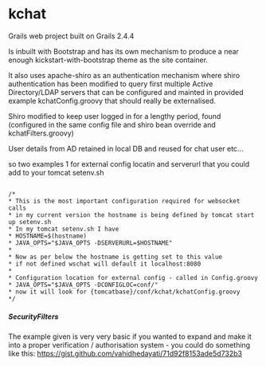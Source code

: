 kchat
==============

Grails web project built on Grails 2.4.4

Is inbuilt with Bootstrap and has its own mechanism to produce a near enough  kickstart-with-bootstrap theme as the site container.

It also uses apache-shiro as an authentication mechanism where shiro authentication has been modified to query first multiple Active Directory/LDAP servers that can be configured and mainted in provided example kchatConfig.groovy that should really be externalised.

Shiro modified to keep user logged in for a lengthy period, found (configured in the same config file and shiro bean override and kchatFilters.groovy)

User details from AD retained in local DB and reused for chat user etc...

so two examples 1 for external config locatin and serverurl that you could add to your tomcat setenv.sh

```

/*
* This is the most important configuration required for websocket calls
* in my current version the hostname is being defined by tomcat start up setenv.sh
* In my tomcat setenv.sh I have
* HOSTNAME=$(hostname)
* JAVA_OPTS="$JAVA_OPTS -DSERVERURL=$HOSTNAME"
*
* Now as per below the hostname is getting set to this value
* if not defined wschat will default it localhost:8080
*
* Configuration location for external config - called in Config.groovy
* JAVA_OPTS="$JAVA_OPTS -DCONFIGLOC=conf/"
* now it will look for {tomcatbase}/conf/kchat/kchatConfig.groovy
*/
````


##### SecurityFilters  

The example given is very very basic if you wanted to expand and make it into a proper verification / authorisation system - you could do something like this:
https://gist.github.com/vahidhedayati/71d92f8153ade5d732b3
